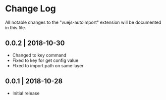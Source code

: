 # Change Log

All notable changes to the "vuejs-autoimport" extension will be documented in this file.

## 0.0.2 | 2018-10-30

- Changed to key command
- Fixed to key for get config value
- FIxed to import path on same layer

## 0.0.1 | 2018-10-28

- Initial release

